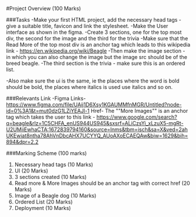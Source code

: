 #Project Overview (100 Marks)

###Tasks
-Make your first HTML project, add the necessary head tags - give a suitable title, favicon and link the stylesheet.
-Make the User interface as shown in the figma.
-Create 3 sections, one for the top most div, the second for the image and the third for the trivia
-Make sure that the Read More of the top most div is an anchor tag which leads to this wikipedia link - https://en.wikipedia.org/wiki/Beagle
-Then make the image section - in which you can also change the image but the image src should be of the breed beagle.
-The third section is the trivia - make sure this is an ordered list.

-Also make sure the ui is the same, ie the places where the word is bold should be bold, the places where italics is used use italics and so on.

###Relevants Link
-Figma Links- https://www.figma.com/file/UAij1D6Xsy1KGAUMMfnMGR/Untitled?node-id=0%3A1&t=mut0dzG1LZiYEAJl-1
Href- The ""More Images"" is an anchor tag which takes the user to this link - https://www.google.com/search?q=beagle&rlz=1C5CHFA_enUS944US945&sxsrf=ALiCzsYi_xLzuX5-mgRt-U2UMiiEwhaCTA:1672839794160&source=lnms&tbm=isch&sa=X&ved=2ahUKEwiat8ntha78AhVnDbcAHX7UCYYQ_AUoAXoECAEQAw&biw=1629&bih=894&dpr=2.2

###Marking Scheme (100 marks)	
1. Necessary head tags (10 Marks)
1. UI (20 Marks)
1. 3 sections created (10 Marks)
1. Read more & More Images should be an anchor tag with correct href (20 Marks)
1. Image of a Beagle dog (10 Marks)
1. Ordered List (20 Marks)
1. Deployment (10 Marks)